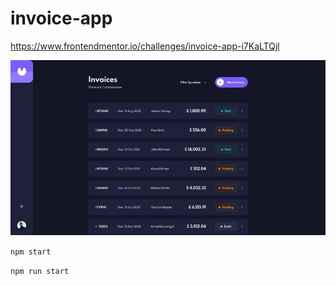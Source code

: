 # invoice-app
https://www.frontendmentor.io/challenges/invoice-app-i7KaLTQjl

![mockup](https://github.com/anisa07/invoice-app/blob/main/design/Screenshot%202022-03-29%20at%2019.41.25.jpeg)

`npm start`

`npm run start`
